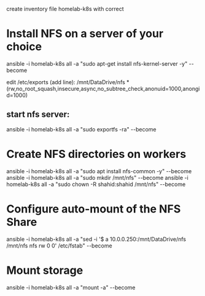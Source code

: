 create inventory file homelab-k8s with correct 

# Install NFS on a server of your choice

ansible -i homelab-k8s all -a "sudo apt-get install nfs-kernel-server -y" --become  

edit /etc/exports (add line):
/mnt/DataDrive/nfs *(rw,no_root_squash,insecure,async,no_subtree_check,anonuid=1000,anongid=1000)

## start nfs server:
ansible -i homelab-k8s all -a "sudo exportfs -ra" --become 


# Create NFS directories on workers
ansible -i homelab-k8s all -a "sudo apt install nfs-common -y" --become 
ansible -i homelab-k8s all -a "sudo mkdir /mnt/nfs" --become 
ansible -i homelab-k8s all -a "sudo chown -R shahid:shahid /mnt/nfs" --become 


# Configure auto-mount of the NFS Share

ansible -i homelab-k8s all -a "sed -i '$ a 10.0.0.250:/mnt/DataDrive/nfs   /mnt/nfs   nfs    rw  0  0' /etc/fstab" --become 

# Mount storage 

ansible -i homelab-k8s all -a "mount -a" --become 